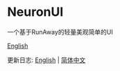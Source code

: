 # NeuronUI
一个基于RunAway的轻量美观简单的UI

[English](https://github.com/Prejudice-Studio/NeuronUI/blob/main/README.md)

更新日志: [English](https://github.com/Prejudice-Studio/NeuronUI/blob/main/Docs/UpdateLog_en.md) | [简体中文](https://github.com/Prejudice-Studio/NeuronUI/blob/main/Docs/UpdateLog_zh.md)
